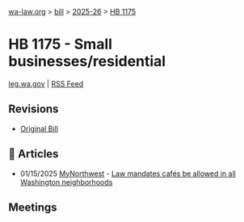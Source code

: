 [wa-law.org](/) > [bill](/bill/) > [2025-26](/bill/2025-26/) > [HB 1175](/bill/2025-26/hb/1175/)

# HB 1175 - Small businesses/residential
[leg.wa.gov](https://app.leg.wa.gov/billsummary?BillNumber=1175&Year=2025&Initiative=false) | [RSS Feed](./rss.xml)

## Revisions
* [Original Bill](1/)

## 📰 Articles
* 01/15/2025 [MyNorthwest](/org/mynorthwest/) - [Law mandates cafés be allowed in all Washington neighborhoods](https://mynorthwest.com/ktth/ktth-opinion/rantz-new-law-brings-small-cafes-to-every-washington-neighborhood-that-wants-one/4028664#:~:text=House%20Bill%201175)

## Meetings